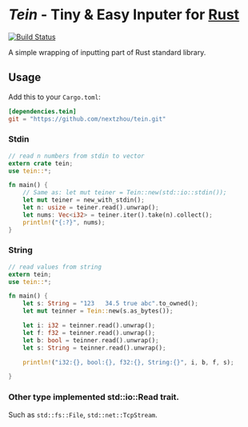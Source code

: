 # *Tein* - Tiny & Easy Inputer for [Rust](http://www.rust-lang.org)

[![Build Status](https://travis-ci.org/nextzhou/tein.svg?branch=master)](https://travis-ci.org/nextzhou/tein)

A simple wrapping of inputting part of Rust standard library.

## Usage

Add this to your `Cargo.toml`:

```toml
[dependencies.tein]
git = "https://github.com/nextzhou/tein.git"
```

### Stdin

```rust
// read n numbers from stdin to vector
extern crate tein;
use tein::*;

fn main() {
    // Same as: let mut teiner = Tein::new(std::io::stdin());
    let mut teiner = new_with_stdin();
    let n: usize = teiner.read().unwrap();
    let nums: Vec<i32> = teiner.iter().take(n).collect();
    println!("{:?}", nums);
}
```

### String

```rust
// read values from string
extern tein;
use tein::*;

fn main() {
    let s: String = "123   34.5 true abc".to_owned();
    let mut teinner = Tein::new(s.as_bytes());

    let i: i32 = teinner.read().unwrap();
    let f: f32 = teinner.read().unwrap();
    let b: bool = teinner.read().unwrap();
    let s: String = teinner.read().unwrap();

    println!("i32:{}, bool:{}, f32:{}, String:{}", i, b, f, s);

}
```

### Other type implemented std::io::Read trait.

Such as `std::fs::File`, `std::net::TcpStream`.
